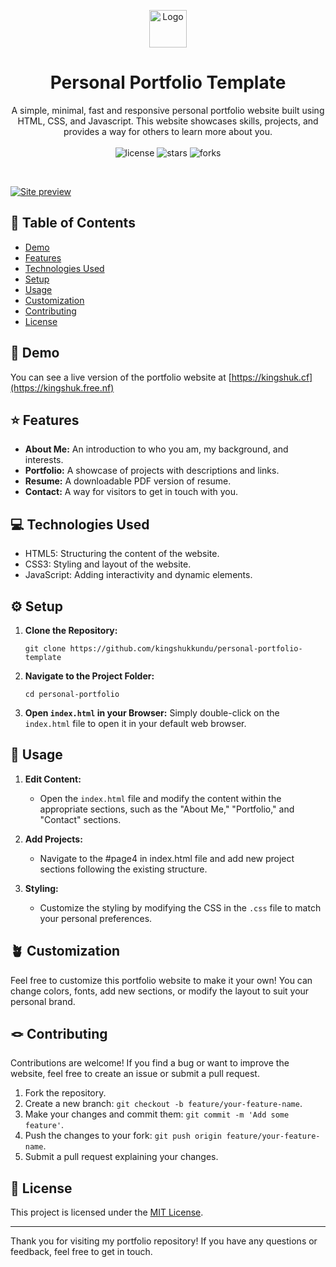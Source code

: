 <p align="center">
  <a href="/apple-touch-icon-72x72.png">
    <img width="60" height="60" src="/apple-touch-icon-72x72.png" alt="Logo" width="200" />
  </a>
</p>

<p align="center">
  <h1 align="center"> Personal Portfolio Template </h1>
  <p align="center">
    A simple, minimal, fast and responsive personal portfolio website built using HTML, CSS, and Javascript. This website showcases skills, projects, and provides a way for others to learn more about you. 
   <br><br>
     <img alt = license src="https://img.shields.io/github/license/kingshukkundu/personal-portfolio-template?color=4caf50">
     <img alt = stars src="https://img.shields.io/github/stars/kingshukkundu/personal-portfolio-template?color=4caf50"> 
     <img alt = forks src="https://img.shields.io/github/forks/kingshukkundu/personal-portfolio-template?color=4caf50">
  </p>
  </p>
  <br>
  

[![Site preview](/images/bg/site-preview.png)](https://kingshuk.cf)


## 🔖 Table of Contents

- [Demo](#demo)
- [Features](#features)
- [Technologies Used](#technologies-used)
- [Setup](#setup)
- [Usage](#usage)
- [Customization](#customization)
- [Contributing](#contributing)
- [License](#license)

## 💾 Demo 

You can see a live version of the portfolio website at [https://kingshuk.cf](https://kingshuk.free.nf)

## ⭐️ Features 

- **About Me:** An introduction to who you am, my background, and interests.
- **Portfolio:** A showcase of projects with descriptions and links.
- **Resume:** A downloadable PDF version of resume.
- **Contact:** A way for visitors to get in touch with you.

## 💻 Technologies Used 

- HTML5: Structuring the content of the website.
- CSS3: Styling and layout of the website.
- JavaScript: Adding interactivity and dynamic elements.

## ⚙️ Setup

1. **Clone the Repository:** 
   ```
   git clone https://github.com/kingshukkundu/personal-portfolio-template
   ```

2. **Navigate to the Project Folder:**
   ```
   cd personal-portfolio
   ```

3. **Open `index.html` in your Browser:**
   Simply double-click on the `index.html` file to open it in your default web browser.

## 🔧 Usage 

1. **Edit Content:**
   - Open the `index.html` file and modify the content within the appropriate sections, such as the "About Me," "Portfolio," and "Contact" sections.

2. **Add Projects:**
   - Navigate to the \#page4 in index.html file and add new project sections following the existing structure.

3. **Styling:**
   - Customize the styling by modifying the CSS in the `.css` file to match your personal preferences.

## 🪴 Customization 

Feel free to customize this portfolio website to make it your own! You can change colors, fonts, add new sections, or modify the layout to suit your personal brand.

## 🪢 Contributing 

Contributions are welcome! If you find a bug or want to improve the website, feel free to create an issue or submit a pull request.

1. Fork the repository.
2. Create a new branch: `git checkout -b feature/your-feature-name`.
3. Make your changes and commit them: `git commit -m 'Add some feature'`.
4. Push the changes to your fork: `git push origin feature/your-feature-name`.
5. Submit a pull request explaining your changes.

## 📝 License 

This project is licensed under the [MIT License](LICENSE).

---

Thank you for visiting my portfolio repository! If you have any questions or feedback, feel free to get in touch.
